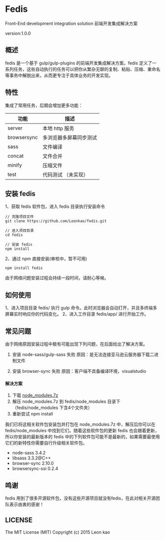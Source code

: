 # Fedis

Front-End development integration solution
前端开发集成解决方案

version:1.0.0

## 概述

fedis 是一个基于 gulp/gulp-plugins 的前端开发集成解决方案。fedis 定义了一系列任务，这些自动执行的任务可以把你从繁杂无聊的复制、粘贴、压缩、重命名等事务中解脱出来，从而更专注于具体业务的开发实现。

## 特性

集成了常用任务，后期会增加更多功能：

功能 | 描述
---- | ---- 
server | 本地 http 服务
browsersync | 多浏览器多屏幕同步测试
sass | 文件编译
concat | 文件合并 
minify | 压缩文件
test  | 代码测试 （未实现）

## 安装 fedis
1、获取 fedis 软件包，进入 fedis 目录执行安装命令
```
// 克隆项目文件
git clone https://github.com/Leonkao/fedis.git

// 进入项目目录
cd fedis

// 安装 fedis
npm install
```

2、通过 npm 直接安装(审核中，暂不可用)
```
npm install fedis
```
由于网络问题安装过程会持续一段时间，请耐心等候。

## 如何使用
1、进入项目目录 fedis/ 执行 gulp 命令。此时浏览器会自动打开，并且多终端多屏幕实时响应你的代码变化。 
2、进入工作目录 fedis/app/ 进行开始工作。

## 常见问题
由于网络原因安装过程中极有可能出现下列问题，在后面给出了解决方案。

1. 安装 node-sass/gulp-sass 失败
   原因：是无法连接亚马逊云服务器下载二进制文件
   
2. 安装 browser-sync 失败
   原因：客户端不具备编译环境，visualstudio

#### 解决方案

1. 下载 [node_modules.7z](http://files.cnblogs.com/files/kelsen/node_modules.7z)
2. 解压 node_modules.7z 到 fedis/node_modules 目录下（fedis/node_modules 下含4个文件夹）
3. 重新尝试 npm install

我们已将这相关软件包安装包并打包在 node_modules.7z 中，解压后你可以在 fedis/node_modules 中找到它们。随着这些软件包的更新 fedis 也会跟着更新，所以你安装的最新版本的 fedis 中的下列软件包可能不是最新的，如果需要最使用它们的新特性你需要自行升级相关软件包。
* node-sass    3.4.2
* libsass      3.3.2@C++
* browser-sync 2.10.0
* browsersync-ssi 0.2.4


## 鸣谢
fedis 用到了很多开源软件包，没有这些开源项目就没有fedis，在此对相关开源团队表示由衷的感谢！

## LICENSE

The MIT License (MIT)
Copyright (c) 2015 Leon kao